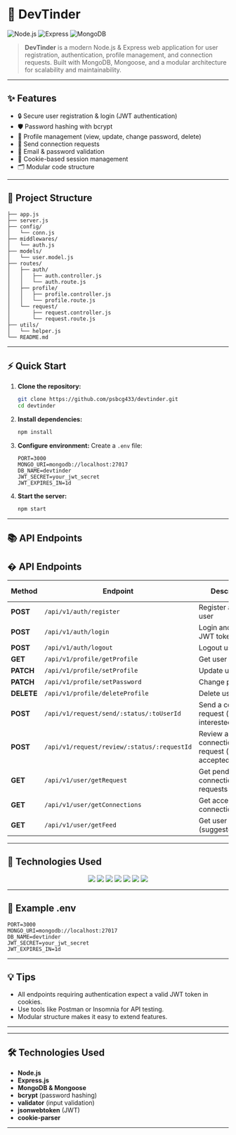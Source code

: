 # 🚀 DevTinder

![Node.js](https://img.shields.io/badge/Node.js-339933?logo=node.js&logoColor=white&style=for-the-badge)
![Express](https://img.shields.io/badge/Express-000000?logo=express&logoColor=white&style=for-the-badge)
![MongoDB](https://img.shields.io/badge/MongoDB-47A248?logo=mongodb&logoColor=white&style=for-the-badge)


> **DevTinder** is a modern Node.js & Express web application for user registration, authentication, profile management, and connection requests. Built with MongoDB, Mongoose, and a modular architecture for scalability and maintainability.

---

## ✨ Features
- 🔒 Secure user registration & login (JWT authentication)
- 🛡️ Password hashing with bcrypt
- 👤 Profile management (view, update, change password, delete)
- 🤝 Send connection requests
- 📧 Email & password validation
- 🍪 Cookie-based session management
- 🗂️ Modular code structure

---

## 📁 Project Structure
```
├── app.js
├── server.js
├── config/
│   └── conn.js
├── middlewares/
│   └── auth.js
├── models/
│   └── user.model.js
├── routes/
│   ├── auth/
│   │   ├── auth.controller.js
│   │   └── auth.route.js
│   ├── profile/
│   │   ├── profile.controller.js
│   │   └── profile.route.js
│   └── request/
│       ├── request.controller.js
│       └── request.route.js
├── utils/
│   └── helper.js
└── README.md
```

---

## ⚡️ Quick Start
1. **Clone the repository:**
   ```sh
   git clone https://github.com/psbcg433/devtinder.git
   cd devtinder
   ```
2. **Install dependencies:**
   ```sh
   npm install
   ```
3. **Configure environment:**
   Create a `.env` file:
   ```env
   PORT=3000
   MONGO_URI=mongodb://localhost:27017
   DB_NAME=devtinder
   JWT_SECRET=your_jwt_secret
   JWT_EXPIRES_IN=1d
   ```
4. **Start the server:**
   ```sh
   npm start
   ```

---

## 📚 API Endpoints

## �️ API Endpoints

| Method | Endpoint | Description | Auth Required |
|--------|----------|-------------|:------------:|
| **POST** | `/api/v1/auth/register` | Register a new user | ❌ |
| **POST** | `/api/v1/auth/login` | Login and receive JWT token | ❌ |
| **POST** | `/api/v1/auth/logout` | Logout user | ✅ |
| **GET** | `/api/v1/profile/getProfile` | Get user profile | ✅ |
| **PATCH** | `/api/v1/profile/setProfile` | Update user profile | ✅ |
| **PATCH** | `/api/v1/profile/setPassword` | Change password | ✅ |
| **DELETE** | `/api/v1/profile/deleteProfile` | Delete user profile | ✅ |
| **POST** | `/api/v1/request/send/:status/:toUserId` | Send a connection request (`status`: interested/ignored) | ✅ |
| **POST** | `/api/v1/request/review/:status/:requestId` | Review a connection request (`status`: accepted/rejected) | ✅ |
| **GET** | `/api/v1/user/getRequest` | Get pending connection requests | ✅ |
| **GET** | `/api/v1/user/getConnections` | Get accepted connections | ✅ |
| **GET** | `/api/v1/user/getFeed` | Get user feed (suggested users) | ✅ |

---

## 🎨 Technologies Used
<p align="center">
   <img src="https://img.shields.io/badge/Node.js-339933?logo=node.js&logoColor=white&style=for-the-badge" />
   <img src="https://img.shields.io/badge/Express-000000?logo=express&logoColor=white&style=for-the-badge" />
   <img src="https://img.shields.io/badge/MongoDB-47A248?logo=mongodb&logoColor=white&style=for-the-badge" />
   <img src="https://img.shields.io/badge/bcrypt-00599C?logo=github&logoColor=white&style=for-the-badge" />
   <img src="https://img.shields.io/badge/JWT-000000?logo=jsonwebtokens&logoColor=white&style=for-the-badge" />
   <img src="https://img.shields.io/badge/validator-FF9900?logo=javascript&logoColor=white&style=for-the-badge" />
   <img src="https://img.shields.io/badge/cookie--parser-4B8BBE?logo=javascript&logoColor=white&style=for-the-badge" />
</p>

---

## 📝 Example .env
```env
PORT=3000
MONGO_URI=mongodb://localhost:27017
DB_NAME=devtinder
JWT_SECRET=your_jwt_secret
JWT_EXPIRES_IN=1d
```

---

## 💡 Tips
- All endpoints requiring authentication expect a valid JWT token in cookies.
- Use tools like Postman or Insomnia for API testing.
- Modular structure makes it easy to extend features.

---

---

## 🛠️ Technologies Used
- **Node.js**
- **Express.js**
- **MongoDB & Mongoose**
- **bcrypt** (password hashing)
- **validator** (input validation)
- **jsonwebtoken** (JWT)
- **cookie-parser**

---


